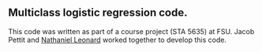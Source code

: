 ## Multiclass logistic regression code.

This code was written as part of a course project (STA 5635) at FSU. Jacob Pettit and [Nathaniel Leonard](https://github.com/NateAnthonyLeonard)
worked together to develop this code.
